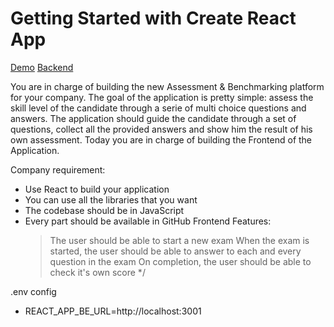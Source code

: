 # Getting Started with Create React App
[Demo](https://benchmark-platform-frontend.vercel.app/)
[Backend](https://github.com/Abdugaffor-97/benchmark-platform-backend)

You are in charge of building the new Assessment & Benchmarking platform for your company.
The goal of the application is pretty simple: assess the skill level of the candidate through a serie of multi choice questions and answers.
The application should guide the candidate through a set of questions, collect all the provided answers and show him the result of his own assessment.
Today you are in charge of building the Frontend of the Application.

Company requirement:

- Use React to build your application
- You can use all the libraries that you want
- The codebase should be in JavaScript
- Every part should be available in GitHub
  Frontend Features:
  > The user should be able to start a new exam
  > When the exam is started, the user should be able to answer to each and every question in the exam
  > On completion, the user should be able to check it's own score
  > \*/

.env config

- REACT_APP_BE_URL=http://localhost:3001
